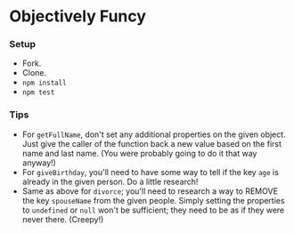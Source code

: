 # Objectively Funcy

### Setup

* Fork.
* Clone.
* `npm install`
* `npm test`


### Tips

* For `getFullName`, don't set any additional properties on the given object. Just give the caller of the function back a new value based on the first name and last name. (You were probably going to do it that way anyway!)
* For `giveBirthday`, you'll need to have some way to tell if the key `age` is already in the given person. Do a little research!
* Same as above for `divorce`; you'll need to research a way to REMOVE the key `spouseName` from the given people. Simply setting the properties to `undefined` or `null` won't be sufficient; they need to be as if they were never there. (Creepy!)
